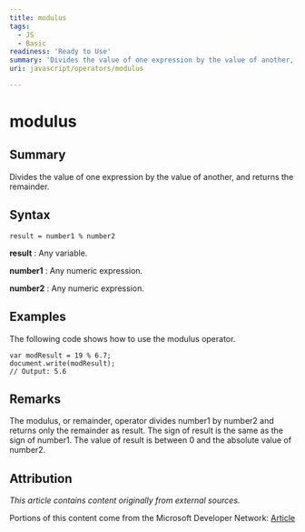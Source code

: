 ```yaml
---
title: modulus
tags:
  - JS
  - Basic
readiness: 'Ready to Use'
summary: 'Divides the value of one expression by the value of another, and returns the remainder.'
uri: javascript/operators/modulus

---
```

# modulus

## Summary

Divides the value of one expression by the value of another, and returns the remainder.

## Syntax

    result = number1 % number2

**result**
:   Any variable.

**number1**
:   Any numeric expression.

**number2**
:   Any numeric expression.

## Examples

The following code shows how to use the modulus operator.

``` {.js}
var modResult = 19 % 6.7;
document.write(modResult);
// Output: 5.6
```

## Remarks

The modulus, or remainder, operator divides number1 by number2 and returns only the remainder as result. The sign of result is the same as the sign of number1. The value of result is between 0 and the absolute value of number2.

## Attribution

*This article contains content originally from external sources.*

Portions of this content come from the Microsoft Developer Network: [Article](http://msdn.microsoft.com/en-us/library/ie/9f59bza0(v=vs.94).aspx)

